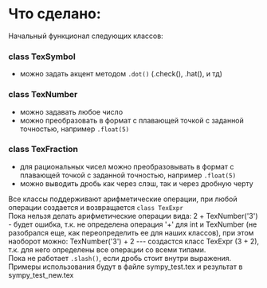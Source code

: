 # Что сделано:
Начальный функционал следующих классов:
### class TexSymbol
+ можно задать акцент методом ```.dot()``` (.check(), .hat(), и тд)
### class TexNumber
+ можно задавать любое число
+ можно преобразовать в формат с плавающей точкой с заданной точностью, например ```.float(5)```
### class TexFraction
+ для рациональных чисел можно преобразовывать в формат с плавающей точкой с заданной точностью, например ```.float(5)```
+ можно выводить дробь как через слэш, так и через дробную черту

Все классы поддерживают арифметические операции, при любой операции создается и возвращается ```class TexExpr``` \
Пока нельзя делать арифметические операции вида: 2 + TexNumber('3') - будет ошибка, т.к. не определена операция '+' для int и TexNumber (не разобрался еще, как переопределить ее для наших классов), при этом наоборот можно: TexNumber('3') + 2 --- создастся класс TexExpr (3 + 2), т.к. для него определены все операции со всеми типами. \
Пока не работает ```.slash()```, если дробь стоит внутри выражения. \
Примеры использования будут в файле sympy_test.tex и результат в sympy_test_new.tex
